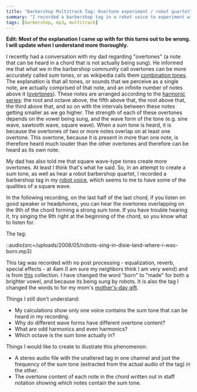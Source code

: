 ```yaml
---
title: "Barbershop Multitrack Tag: Overtone experiment / robot quartet"
summary: "I recorded a barbershop tag in a robot voice to experiment with overtones."
tags: [barbershop, mp3, multitrack]
---
```


**Edit: Most of the explanation I came up with for this turns out to be wrong. I will update when I understand more thoroughly.**

I recently had a conversation with my dad regarding "overtones" (a note that can be heard in a chord that is not actually being sung). He informed me that what we in the barbershop community call overtones can be more accurately called sum tones, or as wikipedia calls them [combination tones](http://en.wikipedia.org/wiki/Combination_tone). The explanation is that all tones, or sounds that we perceive as a single note, are actually comprised of that note, and an infinite number of notes above it ([overtones](http://en.wikipedia.org/wiki/Overtone)). These notes are arranged according to the [harmonic series](<http://en.wikipedia.org/wiki/Harmonic_series_(music)>): the root and octave above, the fifth above that, the root above that, the third above that, and so on with the intervals between these notes getting smaller as we go higher. The strength of each of these overtones depends on the vowel being sung, and the wave form of the tone (e.g. sine wave, sawtooth wave, square wave). When a sum tone is heard, it is because the overtones of two or more notes overlap on at least one overtone. This overtone, because it is present in more than one note, is therefore heard much louder than the other overtones and therefore can be heard as its own note.

My dad has also told me that square wave-type tones create more overtones. At least I think that's what he said. So, in an attempt to create a sum tone, as well as hear a robot barbershop quartet, I recorded a barbershop tag in my [robot voice](/blog/recording-of-robot-reading-song-translation/), which seems to me to have some of the qualities of a square wave.

In the following recording, on the last half of the last chord, if you listen on good speaker or headphones, you can hear the overtones overlapping on the 9th of the chord forming a strong sum tone. If you have trouble hearing it, try singing the 9th right at the beginning of the chord, so you know what to listen for.

The tag:

::audio{src=/uploads/2008/05/robots-sing-in-dixie-land-where-i-was-born.mp3}

This tag was recorded with no post processing - equalization, reverb, special effects - at 4am (I am sure my neighbors think I am very weird) and is from [this](http://www.stampedecitychorus.com/classic_tags_men2.pdf) collection. I have changed the word "born" to "made" for both a brighter vowel, and because its being sung by robots. It is also the tag I changed the words to for my mom's [mother's-day gift](/blog/barbershop-multi-track-mothers-day-gift/).

Things I still don't understand:

- My calculations show only one voice contains the sum tone that can be heard in my recording.
- Why do different wave forms have different overtone content?
- What are odd harmonics and even harmonics?
- Which octave is the sum tone actually in?

Things I would like to create to illustrate this phenomenon:

- A stereo audio file with the unaltered tag in one channel and just the frequency of the sum tone (extracted from the actual audio of the tag) in the other.
- The overtone content of each note in the chord written out in staff notation showing which notes contain the sum tone.
